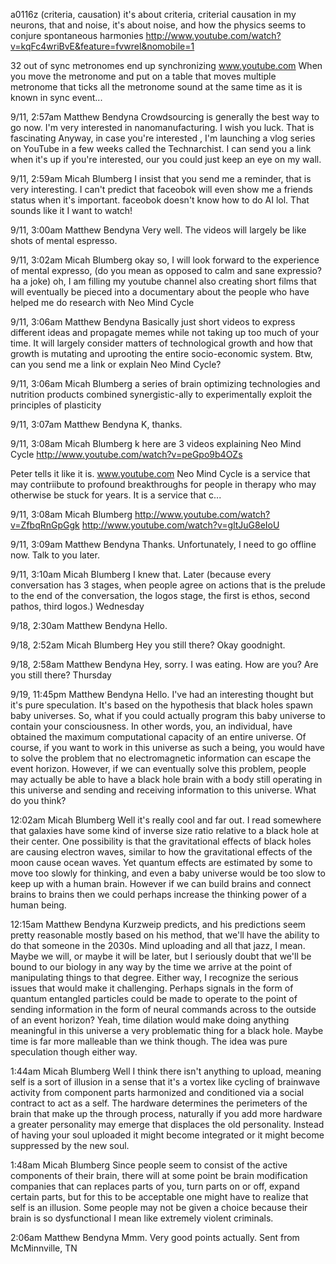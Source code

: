 a0116z
(criteria, causation)
it's about criteria, criterial causation in my neurons, that and noise, it's about noise, and how the physics seems to conjure spontaneous harmonies http://www.youtube.com/watch?v=kqFc4wriBvE&feature=fvwrel&nomobile=1

32 out of sync metronomes end up synchronizing
www.youtube.com
When you move the metronome and put on a table that moves multiple metronome that ticks all the metronome sound at the same time as it is known in sync event...

9/11, 2:57am
Matthew Bendyna
Crowdsourcing is generally the best way to go now. I'm very interested in nanomanufacturing. I wish you luck. 
That is fascinating
Anyway, in case you're interested , I'm launching a vlog series on YouTube in a few weeks called the Technarchist. I can send you a link when it's up if you're interested, our you could just keep an eye on my wall.

9/11, 2:59am
Micah Blumberg
I insist that you send me a reminder, that is very interesting. I can't predict that faceobok will even show me a friends status when it's important. faceobok doesn't know how to do AI lol. That sounds like it
I want to watch!

9/11, 3:00am
Matthew Bendyna
Very well. 
The videos will largely be like shots of mental espresso.

9/11, 3:02am
Micah Blumberg
okay so, I will look forward to the experience of mental expresso, (do you mean as opposed to calm and sane expressio? ha a joke)
oh, I am filling my youtube channel also
creating short films that will eventually be pieced into a documentary about the people who have helped me do research with Neo Mind Cycle

9/11, 3:06am
Matthew Bendyna
Basically just short videos to express different ideas and propagate memes while not taking up too much of your time. It will largely consider matters of technological growth and how that growth is mutating and uprooting the entire socio-economic system.
Btw, can you send me a link or explain Neo Mind Cycle?

9/11, 3:06am
Micah Blumberg
a series of brain optimizing technologies and nutrition products combined synergistic-ally to experimentally exploit the principles of plasticity

9/11, 3:07am
Matthew Bendyna
K, thanks.

9/11, 3:08am
Micah Blumberg
k here are 3 videos explaining Neo Mind Cycle
http://www.youtube.com/watch?v=peGpo9b4OZs

Peter tells it like it is.
www.youtube.com
Neo Mind Cycle is a service that may contriibute to profound breakthroughs for people in therapy who may otherwise be stuck for years. It is a service that c...

9/11, 3:08am
Micah Blumberg
http://www.youtube.com/watch?v=ZfbqRnGpGgk
http://www.youtube.com/watch?v=gltJuG8eIoU

9/11, 3:09am
Matthew Bendyna
Thanks. Unfortunately, I need to go offline now. Talk to you later.

9/11, 3:10am
Micah Blumberg
I knew that. Later
(because every conversation has 3 stages, when people agree on actions that is the prelude to the end of the conversation, the logos stage, the first is ethos, second pathos, third logos.)
Wednesday

9/18, 2:30am
Matthew Bendyna
Hello.

9/18, 2:52am
Micah Blumberg
Hey you still there?
Okay goodnight.

9/18, 2:58am
Matthew Bendyna
Hey, sorry. I was eating. How are you?
Are you still there?
Thursday

9/19, 11:45pm
Matthew Bendyna
Hello. I've had an interesting thought but it's pure speculation. It's based on the hypothesis that black holes spawn baby universes. So, what if you could actually program this baby universe to contain your consciousness. In other words, you, an individual, have obtained the maximum computational capacity of an entire universe. Of course, if you want to work in this universe as such a being, you would have to solve the problem that no electromagnetic information can escape the event horizon. However, if we can eventually solve this problem, people may actually be able to have a black hole brain with a body still operating in this universe and sending and receiving information to this universe. What do you think?

12:02am
Micah Blumberg
Well it's really cool and far out. I read somewhere that galaxies have some kind of inverse size ratio relative to a black hole at their center. One possibility is that the gravitational effects of black holes are causing electron waves, similar to how the gravitational effects of the moon cause ocean waves. Yet quantum effects are estimated by some to move too slowly for thinking, and even a baby universe would be too slow to keep up with a human brain. However if we can build brains and connect brains to brains then we could perhaps increase the thinking power of a human being.

12:15am
Matthew Bendyna
Kurzweip predicts, and his predictions seem pretty reasonable mostly based on his method, that we'll have the ability to do that someone in the 2030s. Mind uploading and all that jazz, I mean. Maybe we will, or maybe it will be later, but I seriously doubt that we'll be bound to our biology in any way by the time we arrive at the point of manipulating things to that degree. Either way, I recognize the serious issues that would make it challenging. Perhaps signals in the form of quantum entangled particles could be made to operate to the point of sending information in the form of neural commands across to the outside of an event horizon? Yeah, time dilation would make doing anything meaningful in this universe a very problematic thing for a black hole. Maybe time is far more malleable than we think though. The idea was pure speculation though either way.

1:44am
Micah Blumberg
Well I think there isn't anything to upload, meaning self is a sort of illusion in a sense that it's a vortex like cycling of brainwave activity from component parts harmonized and conditioned via a social contract to act as a self.
The hardware determines the perimeters of the brain that make up the through process, naturally if you add more hardware a greater personality may emerge that displaces the old personality.
Instead of having your soul uploaded it might become integrated or it might become suppressed by the new soul.

1:48am
Micah Blumberg
Since people seem to consist of the active components of their brain, there will at some point be brain modification companies that can replaces parts of you, turn parts on or off, expand certain parts, but for this to be acceptable one might have to realize that self is an illusion. Some people may not be given a choice because their brain is so dysfunctional I mean like extremely violent criminals.

2:06am
Matthew Bendyna
Mmm. Very good points actually.
Sent from McMinnville, TN
